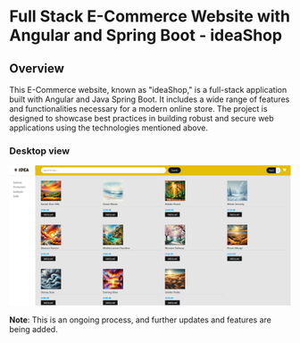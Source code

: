 # Full Stack E-Commerce Website with Angular and Spring Boot - ideaShop

## Overview

This E-Commerce website, known as "ideaShop," is a full-stack application built with Angular and Java Spring Boot. It includes a wide range of features and functionalities necessary for a modern online store. The project is designed to showcase best practices in building robust and secure web applications using the technologies mentioned above.

### Desktop view

![Desktop Screenshot](./ideaShop-screenshot.png)

**Note**: This is an ongoing process, and further updates and features are being added.
